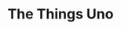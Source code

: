 ---
layout: guide
title: The Things Uno
permalink: /uno/

sections:
- "uno/index.md"
- "uno/hardware.md"
---